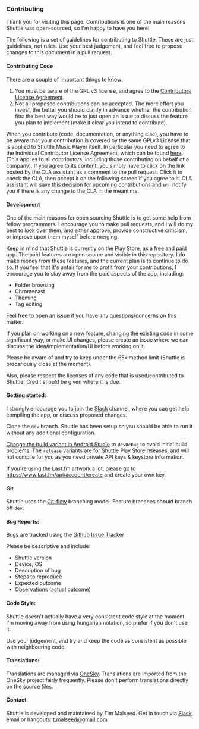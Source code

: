 ### Contributing

Thank you for visiting this page. Contributions is one of the main reasons Shuttle was open-sourced, so I'm happy to have you here!  

The following is a set of guidelines for contributing to Shuttle. These are just guidelines, not rules. Use your best judgement, and feel free to propose changes to this document in a pull request.


#### Contributing Code

There are a couple of important things to know:

  1. You must be aware of the GPL v3 license, and agree to the [Contributors License Agreement](https://cla-assistant.io/timusus/Shuttle). 
  2. Not all proposed contributions can be accepted. The more effort you invest, the better you should clarify in advance whether the contribution fits: the best way would be to just open an issue to discuss the feature you plan to implement (make it clear you intend to contribute).
  
When you contribute (code, documentation, or anything else), you have to be aware that your contribution is covered by the same GPLv3 License that is applied to Shuttle Music Player itself. In particular you need to agree to the Individual Contributor License Agreement, which can be found [here](https://cla-assistant.io/timusus/Shuttle). (This applies to all contributors, including those contributing on behalf of a company). If you agree to its content, you simply have to click on the link posted by the CLA assistant as a comment to the pull request. Click it to check the CLA, then accept it on the following screen if you agree to it. CLA assistant will save this decision for upcoming contributions and will notify you if there is any change to the CLA in the meantime.


#### Development

One of the main reasons for open sourcing Shuttle is to get some help from fellow programmers. I encourage you to make pull requests, and I will do my best to look over them, and either approve, provide constructive criticism, or improve upon them myself before merging.


Keep in mind that Shuttle is currently on the Play Store, as a free and paid app. The paid features are open source and visible in this repository. I do make money from these features, and the current plan is to continue to do so. If you feel that it's unfair for me to profit from your contributions, I encourage you to stay away from the paid aspects of the app, including:

- Folder browsing
- Chromecast
- Theming
- Tag editing

Feel free to open an issue if you have any questions/concerns on this matter.


If you plan on working on a new feature, changing the existing code in some significant way, or make UI changes, please create an issue where we can discuss the idea/implementation/UI before working on it.

Please be aware of and try to keep under the 65k method limit (Shuttle is precariously close at the moment). 

Also, please respect the licenses of any code that is used/contributed to Shuttle. Credit should be given where it is due.


#### Getting started:

I strongly encourage you to join the [Slack](http://shuttle-slack-inviter.herokuapp.com) channel, where you can get help compiling the app, or discuss proposed changes.

Clone the `dev` branch. Shuttle has been setup so you should be able to run it without any additional configuration.

[Change the build variant in Android Studio](https://developer.android.com/studio/run/index.html#changing-variant) to `devDebug` to avoid initial build problems. The `release` variants are for Shuttle Play Store releases, and will not compile for you as you need private API keys & keystore information.

If you're using the Last.fm artwork a lot, please go to https://www.last.fm/api/account/create and create your own key.


#### Git

Shuttle uses the [Git-flow](https://datasift.github.io/gitflow/IntroducingGitFlow.html) branching model. Feature branches should branch off `dev`.


#### Bug Reports:

Bugs are tracked using the [Github Issue Tracker](https://github.com/timusus/Shuttle/issues)

Please be descriptive and include:

- Shuttle version
- Device, OS
- Description of bug
- Steps to reproduce
- Expected outcome
- Observations (actual outcome)


#### Code Style:

Shuttle doesn't actually have a very consistent code style at the moment. I'm moving away from using hungarian notation, so prefer if you don't use it.

Use your judgement, and try and keep the code as consistent as possible with neighbouring code.


#### Translations:

Translations are managed via [OneSky](http://shuttle.oneskyapp.com). Translations are imported from the OneSky project fairly frequently. Please don't perform translations directly on the source files.


#### Contact

Shuttle is developed and maintained by Tim Malseed. Get in touch via [Slack](http://shuttle-slack-inviter.herokuapp.com), email or hangouts: t.malseed@gmail.com
